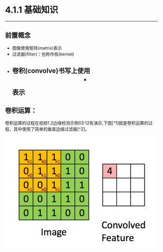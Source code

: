 # 4.1.1 基础知识

---

## 前置概念

* 图像使用矩阵\(matrix\)表示
* 过滤器\(filter\)：也称作核\(kernel\)
* 卷积\(convolve\)书写上使用$$*$$表示
  ---

## 卷积运算：

卷积运算的过程在视频1.2边缘检测示例03:12有演示,下图[^1]就是卷积运算的过程，其中使用了简单的垂直边缘过滤器[^2]。

![](/assets/411/HorizontalDetection.gif)

